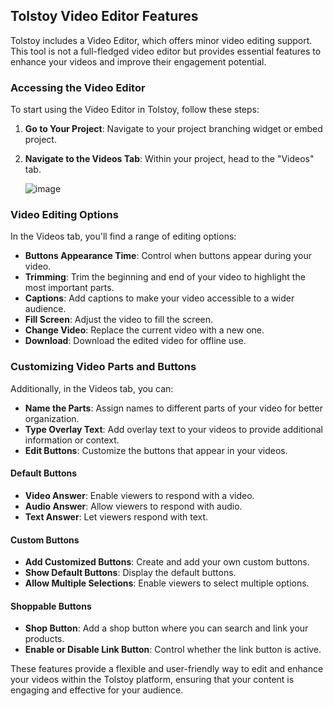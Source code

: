 ## Tolstoy Video Editor Features

Tolstoy includes a Video Editor, which offers minor video editing support. This tool is not a full-fledged video editor but provides essential features to enhance your videos and improve their engagement potential.

### Accessing the Video Editor

To start using the Video Editor in Tolstoy, follow these steps:

1. **Go to Your Project**: Navigate to your project branching widget or embed project.
2. **Navigate to the Videos Tab**: Within your project, head to the "Videos" tab.

   ![image](https://github.com/user-attachments/assets/9df4fb72-c47c-4bcf-bc30-ec5d05796b55)

### Video Editing Options

In the Videos tab, you'll find a range of editing options:

- **Buttons Appearance Time**: Control when buttons appear during your video.
- **Trimming**: Trim the beginning and end of your video to highlight the most important parts.
- **Captions**: Add captions to make your video accessible to a wider audience.
- **Fill Screen**: Adjust the video to fill the screen.
- **Change Video**: Replace the current video with a new one.
- **Download**: Download the edited video for offline use.

### Customizing Video Parts and Buttons

Additionally, in the Videos tab, you can:

- **Name the Parts**: Assign names to different parts of your video for better organization.
- **Type Overlay Text**: Add overlay text to your videos to provide additional information or context.
- **Edit Buttons**: Customize the buttons that appear in your videos.

#### Default Buttons

- **Video Answer**: Enable viewers to respond with a video.
- **Audio Answer**: Allow viewers to respond with audio.
- **Text Answer**: Let viewers respond with text.

#### Custom Buttons

- **Add Customized Buttons**: Create and add your own custom buttons.
- **Show Default Buttons**: Display the default buttons.
- **Allow Multiple Selections**: Enable viewers to select multiple options.

#### Shoppable Buttons

- **Shop Button**: Add a shop button where you can search and link your products.
- **Enable or Disable Link Button**: Control whether the link button is active.

These features provide a flexible and user-friendly way to edit and enhance your videos within the Tolstoy platform, ensuring that your content is engaging and effective for your audience.
